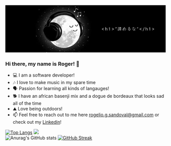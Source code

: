 <img src="Github Banner 2.jpg">

### Hi there, my name is Roger! 👋

- 💻 I am a software developer!
- 🎶 I love to make music in my spare time
- 🗣 Passion for learning all kinds of langauges!
- 🐕 I have an african basenji mix and a dogue de bordeaux that looks sad all of the time
- ⛰ Love being outdoors!
- 📫 Feel free to reach out to me here rogelio.g.sandoval@gmail.com or check out my <a href="www.linkedin.com/in/rogeliosandoval">Linkedin</a>!

[![Top Langs](https://github-readme-stats.vercel.app/api/top-langs/?username=rogeliosandoval&layout=compact)](https://github.com/rogeliosandoval/github-readme-stats) <img src="https://wearetribu.com/wp-content/uploads/2019/01/codeup-duck-min.png">
<br>
![Anurag's GitHub stats](https://github-readme-stats.vercel.app/api?username=rogeliosandoval&show_icons=true&theme=tokyonight)
[![GitHub Streak](http://github-readme-streak-stats.herokuapp.com?user=rogeliosandoval&theme=green_nur&hide_border=true)](https://git.io/streak-stats)



<!--
**rogeliosandoval/rogeliosandoval** is a ✨ _special_ ✨ repository because its `README.md` (this file) appears on your GitHub profile.

Here are some ideas to get you started:

 - 🔭 I’m currently working on ...
 - 🌱 I’m currently learning ...
 - 👯 I’m looking to collaborate on ...
 - 🤔 I’m looking for help with ...
 - 💬 Ask me about ...
 - 📫 How to reach me: ...
 - 😄 Pronouns: ...
 - ⚡ Fun fact: ...
-->
